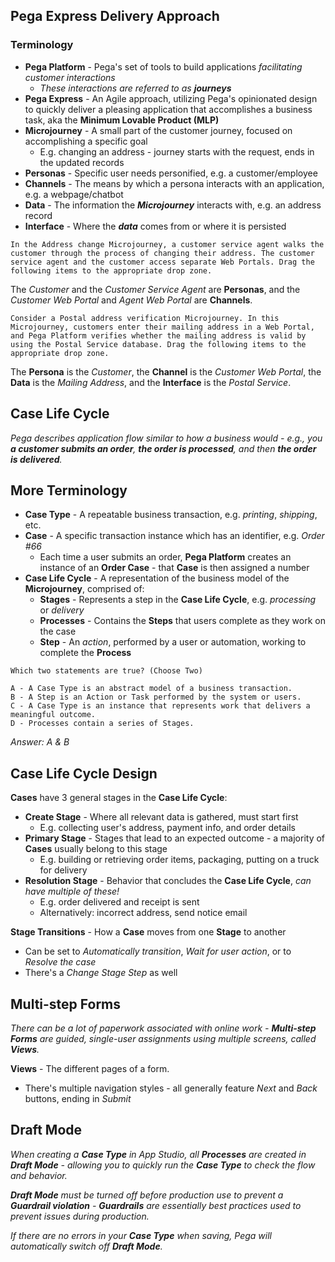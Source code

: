 ## Pega Express Delivery Approach
### Terminology
 - **Pega Platform** - Pega's set of tools to build applications *facilitating customer interactions*
	 - *These interactions are referred to as* ***journeys***
 - **Pega Express** - An Agile approach, utilizing Pega's opinionated design to quickly deliver a pleasing application that accomplishes a business task, aka the **Minimum Lovable Product (MLP)**
 - **Microjourney** - A small part of the customer journey, focused on accomplishing a specific goal
	 - E.g. changing an address - journey starts with the request, ends in the updated records
 - **Personas** - Specific user needs personified, e.g. a customer/employee
 - **Channels** - The means by which a persona interacts with an application, e.g. a webpage/chatbot
 - **Data** - The information the ***Microjourney*** interacts with, e.g. an address record
 - **Interface** - Where the ***data*** comes from or where it is persisted

```
In the Address change Microjourney, a customer service agent walks the customer through the process of changing their address. The customer service agent and the customer access separate Web Portals. Drag the following items to the appropriate drop zone.
```
The *Customer* and the *Customer Service Agent* are **Personas**, and the *Customer Web Portal* and *Agent Web Portal* are **Channels**.

```
Consider a Postal address verification Microjourney. In this Microjourney, customers enter their mailing address in a Web Portal, and Pega Platform verifies whether the mailing address is valid by using the Postal Service database. Drag the following items to the appropriate drop zone.
```
The **Persona** is the *Customer*, the **Channel** is the *Customer Web Portal*, the **Data** is the *Mailing Address*, and the **Interface** is the *Postal Service*.

## Case Life Cycle
*Pega describes application flow similar to how a business would - e.g., you **a customer submits an order**,  **the order is processed**, and then **the order is delivered**.*

## More Terminology
 - **Case Type** - A repeatable business transaction, e.g. *printing*, *shipping*, etc.
 - **Case** - A specific transaction instance which has an identifier, e.g. *Order #66*
	- Each time a user submits an order, **Pega Platform** creates an instance of an **Order Case** - that **Case** is then assigned a number
- **Case Life Cycle** - A representation of the business model of the **Microjourney**, comprised of:
	- **Stages** - Represents a step in the **Case Life Cycle**, e.g. *processing* or *delivery*
	- **Processes** - Contains the **Steps** that users complete as they work on the case
	- **Step** - An *action*, performed by a user or automation, working to complete the **Process**

```
Which two statements are true? (Choose Two)

A - A Case Type is an abstract model of a business transaction.
B - A Step is an Action or Task performed by the system or users.
C - A Case Type is an instance that represents work that delivers a meaningful outcome.
D - Processes contain a series of Stages.
```

*Answer: A & B*

## Case Life Cycle Design
**Cases** have 3 general stages in the **Case Life Cycle**:
 - **Create Stage** - Where all relevant data is gathered, must start first
	 - E.g. collecting user's address, payment info, and order details
 - **Primary Stage** - Stages that lead to an expected outcome - a majority of **Cases** usually belong to this stage
	 - E.g. building or retrieving order items, packaging, putting on a truck for delivery
 - **Resolution Stage** - Behavior that concludes the **Case Life Cycle**, *can have multiple of these!*
	 - E.g. order delivered and receipt is sent
	 - Alternatively: incorrect address, send notice email

**Stage Transitions** - How a **Case** moves from one **Stage** to another
 - Can be set to *Automatically transition*, *Wait for user action*, or to *Resolve the case*
 - There's a *Change Stage Step* as well

## Multi-step Forms
*There can be a lot of paperwork associated with online work - **Multi-step Forms** are guided, single-user assignments using multiple screens, called **Views**.*

**Views** - The different pages of a form.
 - There's multiple navigation styles - all generally feature *Next* and *Back* buttons, ending in *Submit*



## Draft Mode
*When creating a **Case Type** in App Studio, all **Processes** are created in **Draft Mode** - allowing you to quickly run the **Case Type** to check the flow and behavior.*

***Draft Mode** must be turned off before production use to prevent a **Guardrail violation** - **Guardrails** are essentially best practices used to prevent issues during production.*

*If there are no errors in your **Case Type** when saving, Pega will automatically switch off **Draft Mode**.*
